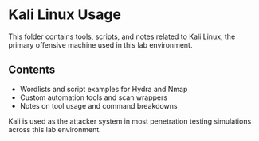 # Kali Linux Usage

This folder contains tools, scripts, and notes related to Kali Linux, the primary offensive machine used in this lab environment.

## Contents
- Wordlists and script examples for Hydra and Nmap
- Custom automation tools and scan wrappers
- Notes on tool usage and command breakdowns

Kali is used as the attacker system in most penetration testing simulations across this lab environment.
